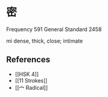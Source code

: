 # 密
Frequency 591
General Standard 2458

mì
dense, thick, close; intimate

## References
- [[HSK 4]]
- [[11 Strokes]]
- [[宀 Radical]]